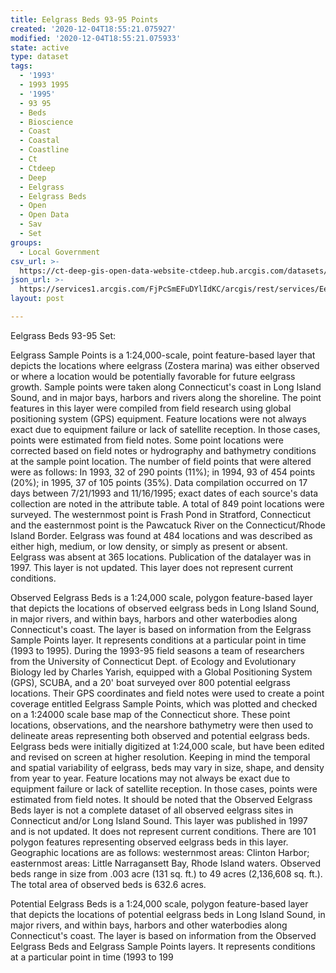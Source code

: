 ```yaml
---
title: Eelgrass Beds 93-95 Points
created: '2020-12-04T18:55:21.075927'
modified: '2020-12-04T18:55:21.075933'
state: active
type: dataset
tags:
  - '1993'
  - 1993 1995
  - '1995'
  - 93 95
  - Beds
  - Bioscience
  - Coast
  - Coastal
  - Coastline
  - Ct
  - Ctdeep
  - Deep
  - Eelgrass
  - Eelgrass Beds
  - Open
  - Open Data
  - Sav
  - Set
groups:
  - Local Government
csv_url: >-
  https://ct-deep-gis-open-data-website-ctdeep.hub.arcgis.com/datasets/2638d53227d84cfd93bd999a0d3c49da_0.csv?outSR=%7B%22latestWkid%22%3A2234%2C%22wkid%22%3A102656%7D
json_url: >-
  https://services1.arcgis.com/FjPcSmEFuDYlIdKC/arcgis/rest/services/Eelgrass_Beds_93_95_Set/FeatureServer/0
layout: post

---
```

Eelgrass Beds 93-95 Set:

Eelgrass Sample Points is a 1:24,000-scale, point feature-based layer that depicts the locations where eelgrass (Zostera marina) was either observed or where a location would be potentially favorable for future eelgrass growth. Sample points were taken along Connecticut's coast in Long Island Sound, and in major bays, harbors and rivers along the shoreline. The point features in this layer were compiled from field research using global positioning system (GPS) equipment. Feature locations were not always exact due to equipment failure or lack of satellite reception. In those cases, points were estimated from field notes. Some point locations were corrected based on field notes or hydrography and bathymetry conditions at the sample point location. The number of field points that were altered were as follows: In 1993, 32 of 290 points (11%); in 1994, 93 of 454 points (20%); in 1995, 37 of 105 points (35%). Data compilation occurred on 17 days between 7/21/1993 and 11/16/1995; exact dates of each source's data collection are noted in the attribute table.
A total of 849 point locations were surveyed. The westernmost point is Frash Pond in Stratford, Connecticut and the easternmost point is the Pawcatuck River on the Connecticut/Rhode Island Border. Eelgrass was found at 484 locations and was described as either high, medium, or low density, or simply as present or absent. Eelgrass was absent at 365 locations.
Publication of the datalayer was in 1997. This layer is not updated. This layer does not represent current conditions.

Observed Eelgrass Beds is a 1:24,000 scale, polygon feature-based layer that depicts the locations of observed eelgrass beds in Long Island Sound, in major rivers, and within bays, harbors and other waterbodies along Connecticut's coast. The layer is based on information from the Eelgrass Sample Points layer. It represents conditions at a particular point in time (1993 to 1995). During the 1993-95 field seasons a team of researchers from the University of Connecticut Dept. of Ecology and Evolutionary Biology led by Charles Yarish, equipped with a Global Positioning System (GPS), SCUBA, and a 20' boat surveyed over 800 potential eelgrass locations. Their GPS coordinates and field notes were used to create a point coverage entitled Eelgrass Sample Points, which was plotted and checked on a 1:24000 scale base map of the Connecticut shore. These point locations, observations, and the nearshore bathymetry were then used to delineate areas representing both observed and potential eelgrass beds. Eelgrass beds were initially digitized at 1:24,000 scale, but have been edited and revised on screen at higher resolution. Keeping in mind the temporal and spatial variability of eelgrass, beds may vary in size, shape, and density from year to year.
Feature locations may not always be exact due to equipment failure or lack of satellite reception. In those cases, points were estimated from field notes. It should be noted that the Observed Eelgrass Beds layer is not a complete dataset of all observed eelgrass sites in Connecticut and/or Long Island Sound. This layer was published in 1997 and is not updated. It does not represent current conditions.
There are 101 polygon features representing observed eelgrass beds in this layer. Geographic locations are as follows: westernmost areas: Clinton Harbor; easternmost areas: Little Narragansett Bay, Rhode Island waters. Observed beds range in size from .003 acre (131 sq. ft.) to 49 acres (2,136,608 sq. ft.). The total area of observed beds is 632.6 acres.

Potential Eelgrass Beds is a 1:24,000 scale, polygon feature-based layer that depicts the locations of potential eelgrass beds in Long Island Sound, in major rivers, and within bays, harbors and other waterbodies along Connecticut's coast. The layer is based on information from the Observed Eelgrass Beds and Eelgrass Sample Points layers. It represents conditions at a particular point in time (1993 to 199
